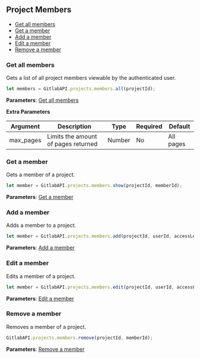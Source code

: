 ## Project Members

* [Get all members](#get-all-members)
* [Get a member](#get-a-member)
* [Add a member](#add-a-member)
* [Edit a member](#edit-a-member)
* [Remove a member](#remove-a-member)


### Get all members

Gets a list of all project members viewable by the authenticated user.

```javascript
let members = GitlabAPI.projects.members.all(projectId);
```
**Parameters**: [Get all members](https://github.com/gitlabhq/gitlabhq/blob/master/doc/api/members.md#list-all-members-of-a-group-or-project)

**Extra Parameters**

| Argument      | Description              | Type     | Required | Default           |
|---------------|--------------------------|----------|----------|-------------------|
| max_pages     |Limits the amount of pages returned | Number   | No       |  All pages         |


### Get a member

Gets a member of a project.

```javascript
let member = GitlabAPI.projects.members.show(projectId, memberId);
```
**Parameters**: [Get a member](https://github.com/gitlabhq/gitlabhq/blob/master/doc/api/members.md#get-a-member-of-a-group-or-project)


### Add a member

Adds a member to a project.

```javascript
let member = GitlabAPI.projects.members.add(projectId, userId, accessLevel);
```
**Parameters**: [Add a member](https://github.com/gitlabhq/gitlabhq/blob/master/doc/api/members.md#add-a-member-to-a-group-or-project)


### Edit a member

Edits a member of a project.

```javascript
let member = GitlabAPI.projects.members.edit(projectId, userId, accessLevel);
```
**Parameters**: [Edit a member](https://github.com/gitlabhq/gitlabhq/blob/master/doc/api/members.md#add-a-member-to-a-group-or-project)


### Remove a member

Removes a member of a project.

```javascript
GitlabAPI.projects.members.remove(projectId, memberId);
```
**Parameters**: [Remove a member](https://github.com/gitlabhq/gitlabhq/blob/master/doc/api/members.md#remove-a-member-to-a-group-or-project)

